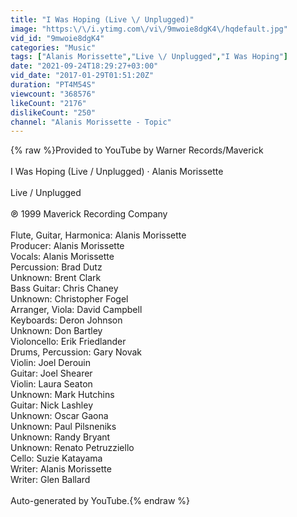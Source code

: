 ```yaml
---
title: "I Was Hoping (Live \/ Unplugged)"
image: "https:\/\/i.ytimg.com\/vi\/9mwoie8dgK4\/hqdefault.jpg"
vid_id: "9mwoie8dgK4"
categories: "Music"
tags: ["Alanis Morissette","Live \/ Unplugged","I Was Hoping"]
date: "2021-09-24T18:29:27+03:00"
vid_date: "2017-01-29T01:51:20Z"
duration: "PT4M54S"
viewcount: "368576"
likeCount: "2176"
dislikeCount: "250"
channel: "Alanis Morissette - Topic"
---
```

{% raw %}Provided to YouTube by Warner Records/Maverick<br /><br />I Was Hoping (Live / Unplugged) · Alanis Morissette<br /><br />Live / Unplugged<br /><br />℗ 1999 Maverick Recording Company<br /><br />Flute, Guitar, Harmonica: Alanis Morissette<br />Producer: Alanis Morissette<br />Vocals: Alanis Morissette<br />Percussion: Brad Dutz<br />Unknown: Brent Clark<br />Bass  Guitar: Chris Chaney<br />Unknown: Christopher Fogel<br />Arranger, Viola: David Campbell<br />Keyboards: Deron Johnson<br />Unknown: Don Bartley<br />Violoncello: Erik Friedlander<br />Drums, Percussion: Gary Novak<br />Violin: Joel Derouin<br />Guitar: Joel Shearer<br />Violin: Laura Seaton<br />Unknown: Mark Hutchins<br />Guitar: Nick Lashley<br />Unknown: Oscar Gaona<br />Unknown: Paul Pilsneniks<br />Unknown: Randy Bryant<br />Unknown: Renato Petruzziello<br />Cello: Suzie Katayama<br />Writer: Alanis Morissette<br />Writer: Glen Ballard<br /><br />Auto-generated by YouTube.{% endraw %}

